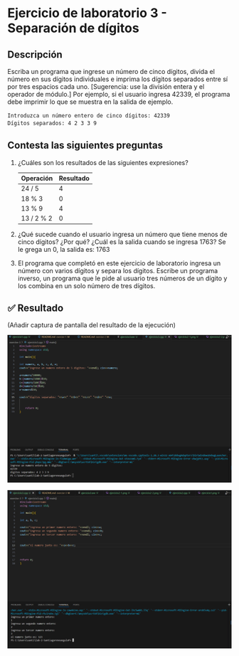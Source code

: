 # Ejercicio de laboratorio 3 - Separación de dígitos

## Descripción

Escriba un programa que ingrese un número de cinco dígitos, divida el número en sus dígitos individuales e imprima los dígitos separados entre sí por tres espacios cada uno. [Sugerencia: use la división entera y el operador de módulo.] Por ejemplo, si el usuario ingresa 42339, el programa debe imprimir lo que se muestra en la salida de ejemplo.

```cmd
Introduzca un número entero de cinco dígitos: 42339
Dígitos separados: 4 2 3 3 9
```

## Contesta las siguientes preguntas

1. ¿Cuáles son los resultados de las siguientes expresiones?

   | Operación  | Resultado |
   | ---------- | --------- |
   | 24 / 5     | 4        |
   | 18 % 3     | 0         |
   | 13 % 9     | 4        |
   | 13 / 2 % 2 | 0         |

2. ¿Qué sucede cuando el usuario ingresa un número que tiene menos de cinco dígitos? ¿Por qué? ¿Cuál es la salida cuando se ingresa 1763? Se le grega un 0, la salida es: 1763

3. El programa que completó en este ejercicio de laboratorio ingresa un número con varios dígitos y separa los dígitos. Escribe un programa inverso, un programa que le pide al usuario tres números de un dígito y los combina en un solo número de tres dígitos.

## ✅ Resultado

(Añadir captura de pantalla del resultado de la ejecución)


![imagen](ejercicio3-1.png)

![imagen](ejercicio3-2.png)

